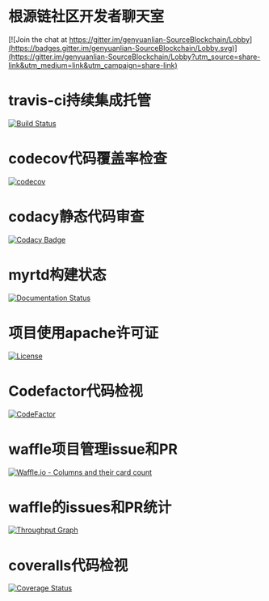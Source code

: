 # 根源链社区开发者聊天室
[![Join the chat at https://gitter.im/genyuanlian-SourceBlockchain/Lobby](https://badges.gitter.im/genyuanlian-SourceBlockchain/Lobby.svg)](https://gitter.im/genyuanlian-SourceBlockchain/Lobby?utm_source=share-link&utm_medium=link&utm_campaign=share-link)
# travis-ci持续集成托管
[![Build Status](https://travis-ci.org/sighttviewliu/myci.svg?branch=master)](https://travis-ci.org/sighttviewliu/myci)
# codecov代码覆盖率检查
[![codecov](https://codecov.io/gh/sighttviewliu/myci/branch/master/graph/badge.svg)](https://codecov.io/gh/sighttviewliu/myci)
# codacy静态代码审查
[![Codacy Badge](https://api.codacy.com/project/badge/Grade/826d55ac1fde4479976754a3a5f9a547)](https://www.codacy.com/app/sighttviewliu/myci?utm_source=github.com&amp;utm_medium=referral&amp;utm_content=sighttviewliu/myci&amp;utm_campaign=Badge_Grade)
# myrtd构建状态
[![Documentation Status](https://readthedocs.org/projects/myrtd/badge/?version=latest)](http://myrtd.readthedocs.io/zh_CN/latest/?badge=latest)
# 项目使用apache许可证
[![License](https://img.shields.io/badge/License-Apache%202.0-blue.svg)](https://opensource.org/licenses/Apache-2.0)
# Codefactor代码检视
[![CodeFactor](https://www.codefactor.io/repository/github/sighttviewliu/myci/badge)](https://www.codefactor.io/repository/github/sighttviewliu/myci)
# waffle项目管理issue和PR
[![Waffle.io - Columns and their card count](https://badge.waffle.io/sighttviewliu/myci.svg?columns=all)](https://waffle.io/sighttviewliu/myci)
# waffle的issues和PR统计
[![Throughput Graph](https://graphs.waffle.io/sighttviewliu/myci/throughput.svg)](https://waffle.io/sighttviewliu/myci/metrics/throughput)
# coveralls代码检视
[![Coverage Status](https://coveralls.io/repos/github/sighttviewliu/myci/badge.svg?branch=master)](https://coveralls.io/github/sighttviewliu/myci?branch=master)
